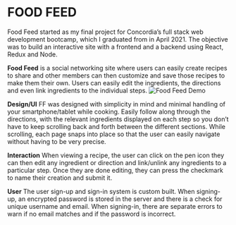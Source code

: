 # FOOD FEED

Food Feed started as my final project for Concordia’s full stack web development bootcamp, which I graduated from in April 2021. The objective was to build an interactive site with a frontend and a backend using React, Redux and Node.

**Food Feed** is a social networking site where users can easily create recipes to share and other members can then customize and save those recipes to make them their own. Users can easily edit the ingredients, the directions and even link ingredients to the individual steps.
![Food Feed Demo](https://github.com/rileymcmaster/recipe-app/tree/main/client/public/FF-screencap.gif)

**Design/UI**
FF was designed with simplicity in mind and minimal handling of your smartphone/tablet while cooking. Easily follow along through the directions, with the relevant ingredients displayed on each step so you don’t have to keep scrolling back and forth between the different sections. While scrolling, each page snaps into place so that the user can easily navigate without having to be very precise.

**Interaction**
When viewing a recipe, the user can click on the pen icon they can then edit any ingredient or direction and link/unlink any ingredients to a particular step. Once they are done editing, they can press the checkmark to name their creation and submit it.

**User**
The user sign-up and sign-in system is custom built. When signing-up, an encrypted password is stored in the server and there is a check for unique username and email. When signing-in, there are separate errors to warn if no email matches and if the password is incorrect.
